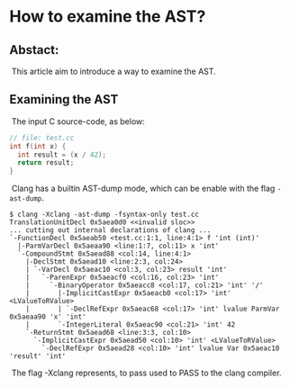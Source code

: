 # How to examine the AST?



## Abstact:

​	This article aim to introduce a way to examine the AST.

## Examining the AST

​	The input C source-code, as below:

```c++
// file: test.cc
int f(int x) {
  int result = (x / 42);
  return result;
}
```

​	Clang has a builtin AST-dump mode, which can be enable with the flag `-ast-dump`.

```shell
$ clang -Xclang -ast-dump -fsyntax-only test.cc
TranslationUnitDecl 0x5aea0d0 <<invalid sloc>>
... cutting out internal declarations of clang ...
`-FunctionDecl 0x5aeab50 <test.cc:1:1, line:4:1> f 'int (int)'
  |-ParmVarDecl 0x5aeaa90 <line:1:7, col:11> x 'int'
  `-CompoundStmt 0x5aead88 <col:14, line:4:1>
    |-DeclStmt 0x5aead10 <line:2:3, col:24>
    | `-VarDecl 0x5aeac10 <col:3, col:23> result 'int'
    |   `-ParenExpr 0x5aeacf0 <col:16, col:23> 'int'
    |     `-BinaryOperator 0x5aeacc8 <col:17, col:21> 'int' '/'
    |       |-ImplicitCastExpr 0x5aeacb0 <col:17> 'int' <LValueToRValue>
    |       | `-DeclRefExpr 0x5aeac68 <col:17> 'int' lvalue ParmVar 0x5aeaa90 'x' 'int'
    |       `-IntegerLiteral 0x5aeac90 <col:21> 'int' 42
    `-ReturnStmt 0x5aead68 <line:3:3, col:10>
      `-ImplicitCastExpr 0x5aead50 <col:10> 'int' <LValueToRValue>
        `-DeclRefExpr 0x5aead28 <col:10> 'int' lvalue Var 0x5aeac10 'result' 'int'
```

​	The flag -Xclang represents, to pass <arg> used to PASS to the clang compiler.

